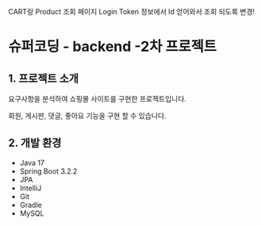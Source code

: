 CART랑 Product 조회 페이지 Login Token 정보에서 Id 얻어와서 조회 되도록 변경! 

 
# 슈퍼코딩 - backend -2차 프로젝트

## 1. 프로젝트 소개
요구사항을 분석하여 쇼핑몰 사이트를 구현한 프로젝트입니다.

회원, 게시판, 댓글, 좋아요 기능을 구현 할 수 있습니다.

## 2. 개발 환경
- Java 17
- Spring Boot 3.2.2
- JPA
- IntelliJ
- Git
- Gradle
- MySQL
